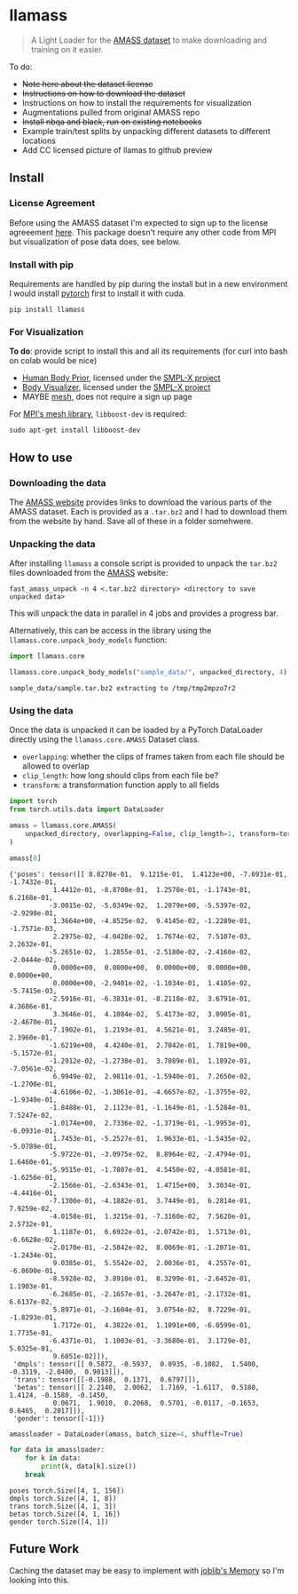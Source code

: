 # llamass
> A Light Loader for the [AMASS dataset][amass] to make downloading and training on it easier.


To do:

* ~~Note here about the dataset license~~
* ~~Instructions on how to download the dataset~~
* Instructions on how to install the requirements for visualization
* Augmentations pulled from original AMASS repo
* ~~Install nbqa and black, run on existing notebooks~~
* Example train/test splits by unpacking different datasets to different locations
* Add CC licensed picture of llamas to github preview

## Install

### License Agreement

Before using the AMASS dataset I'm expected to sign up to the license agreeement [here][amass]. This package doesn't require any other code from MPI but visualization of pose data does, see below.

### Install with pip

Requirements are handled by pip during the install but in a new environment I would install [pytorch][]
first to install it with cuda.

`pip install llamass`

### For Visualization

**To do**: provide script to install this and all its requirements (for curl into bash on colab would be nice)

* [Human Body Prior][hbp], licensed under the [SMPL-X project][smplx]
* [Body Visualizer][body], licensed under the [SMPL-X project][smplx]
* MAYBE [mesh][], does not require a sign up page

For [MPI's mesh library][mesh], `libboost-dev` is required:

```
sudo apt-get install libboost-dev
```

[hbp]: https://github.com/nghorbani/human_body_prior
[pytorch]: https://pytorch.org/get-started/locally/
[amassrepo]: https://github.com/nghorbani/amass/blob/master/notebooks/01-AMASS_Visualization.ipynb
[body]: https://github.com/nghorbani/body_visualizer
[smplx]: https://smpl-x.is.tue.mpg.de/
[mesh]: https://github.com/MPI-IS/mesh
[amass]: https://amass.is.tue.mpg.de/index.html
[pytables]: https://www.pytables.org/index.html

## How to use

### Downloading the data

The [AMASS website][amass] provides links to download the various parts of the AMASS dataset. Each is provided as a `.tar.bz2` and I had to download them from the website by hand. Save all of these in a folder somehwere.

### Unpacking the data

After installing `llamass` a console script is provided to unpack the `tar.bz2` files downloaded from the [AMASS][] website:

```
fast_amass_unpack -n 4 <.tar.bz2 directory> <directory to save unpacked data>
```

This will unpack the data in parallel in 4 jobs and provides a progress bar.

Alternatively, this can be access in the library using the `llamass.core.unpack_body_models` function:

[amass]: https://amass.is.tue.mpg.de/index.html

```python
import llamass.core

llamass.core.unpack_body_models("sample_data/", unpacked_directory, 4)
```

    sample_data/sample.tar.bz2 extracting to /tmp/tmp2mpzo7r2


### Using the data

Once the data is unpacked it can be loaded by a PyTorch DataLoader directly using the `llamass.core.AMASS` Dataset class.

* `overlapping`: whether the clips of frames taken from each file should be allowed to overlap
* `clip_length`: how long should clips from each file be?
* `transform`: a transformation function apply to all fields

```python
import torch
from torch.utils.data import DataLoader

amass = llamass.core.AMASS(
    unpacked_directory, overlapping=False, clip_length=1, transform=torch.tensor
)
```

```python
amass[0]
```




    {'poses': tensor([[ 8.8278e-01,  9.1215e-01,  1.4123e+00, -7.6931e-01, -1.7432e-01,
               1.4412e-01, -8.8708e-01,  1.2578e-01, -1.1743e-01,  6.2168e-01,
              -3.0015e-02, -5.0349e-02,  1.2079e+00, -5.5397e-02, -2.9298e-01,
               1.3664e+00, -4.8525e-02,  9.4145e-02, -1.2289e-01, -1.7571e-03,
               2.2975e-02, -4.0428e-02,  1.7674e-02,  7.5107e-03,  2.2632e-01,
              -5.2651e-02,  1.2855e-01, -2.5180e-02, -2.4160e-02, -2.0444e-02,
               0.0000e+00,  0.0000e+00,  0.0000e+00,  0.0000e+00,  0.0000e+00,
               0.0000e+00, -2.9401e-02, -1.1034e-01,  1.4105e-02, -5.7415e-03,
              -2.5916e-01, -6.3831e-01, -8.2118e-02,  3.6791e-01,  4.3686e-01,
               3.3646e-01,  4.1084e-02,  5.4173e-02,  3.0905e-01, -2.4670e-01,
              -7.1902e-01,  1.2193e-01,  4.5621e-01,  3.2485e-01,  2.3960e-01,
              -1.6219e+00,  4.4240e-01,  2.7042e-01,  1.7819e+00, -5.1572e-01,
              -1.2912e-02, -1.2738e-01,  3.7089e-01,  1.1892e-01, -7.0561e-02,
               6.9949e-02,  2.9811e-01, -1.5940e-01,  7.2650e-02, -1.2700e-01,
              -4.6106e-02, -1.3061e-01, -4.6657e-02, -1.3755e-02, -1.9340e-01,
              -1.8488e-01,  2.1123e-01, -1.1649e-01, -1.5284e-01,  7.5247e-02,
              -1.0174e+00,  2.7336e-02, -1.3719e-01, -1.9953e-01, -6.0931e-01,
               1.7453e-01, -5.2527e-01,  1.9633e-01, -1.5435e-02, -5.0789e-01,
              -5.9722e-01, -3.0975e-02,  8.8964e-02, -2.4794e-01,  1.6460e-01,
              -5.9515e-01, -1.7807e-01,  4.5450e-02, -4.0581e-01, -1.6256e-01,
              -2.1566e-01, -2.6343e-01,  1.4715e+00,  3.3034e-01, -4.4416e-01,
              -7.1300e-01, -4.1882e-01,  3.7449e-01,  6.2814e-01,  7.9259e-02,
              -4.0158e-01,  1.3215e-01, -7.3160e-02,  7.5620e-01,  2.5732e-01,
               1.1187e-01,  6.6922e-01, -2.0742e-01,  1.5713e-01, -6.6628e-02,
              -2.0170e-01, -2.5842e-02,  8.0069e-01, -1.2071e-01, -1.2434e-01,
               9.0385e-01,  5.5542e-02,  2.0036e-01,  4.2557e-01, -6.8690e-01,
              -8.5928e-02,  3.8910e-01,  8.3299e-01, -2.6452e-01,  1.1903e-01,
              -6.2685e-01, -2.1657e-01, -3.2647e-01, -2.1732e-01,  6.6137e-02,
               5.8971e-01, -3.1604e-01,  3.0754e-02,  8.7229e-01, -1.8293e-01,
               1.7172e-01,  4.3822e-01,  1.1091e+00, -6.0599e-01,  1.7735e-01,
              -6.4371e-01,  1.1003e-01, -3.3680e-01,  3.1729e-01,  5.0325e-01,
               9.6051e-02]]),
     'dmpls': tensor([[ 0.5872, -0.5937,  0.0935, -0.1082,  1.5400, -0.3119, -2.0400,  0.9013]]),
     'trans': tensor([[-0.1988,  0.1371,  0.6797]]),
     'betas': tensor([[ 2.2140,  2.0062,  1.7169, -1.6117,  0.5180,  1.4124, -0.1580, -0.1450,
               0.0671,  1.9010,  0.2068,  0.5701, -0.0117, -0.1653,  0.6465,  0.2017]]),
     'gender': tensor([-1])}



```python
amassloader = DataLoader(amass, batch_size=4, shuffle=True)

for data in amassloader:
    for k in data:
        print(k, data[k].size())
    break
```

    poses torch.Size([4, 1, 156])
    dmpls torch.Size([4, 1, 8])
    trans torch.Size([4, 1, 3])
    betas torch.Size([4, 1, 16])
    gender torch.Size([4, 1])


## Future Work

Caching the dataset may be easy to implement with [joblib's Memory][memory] so I'm looking into this.

[memory]: https://joblib.readthedocs.io/en/latest/generated/joblib.Memory.html

